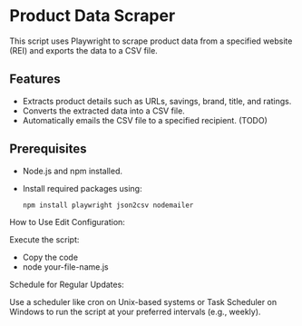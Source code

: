 # Product Data Scraper

This script uses Playwright to scrape product data from a specified website (REI) and exports the data to a CSV file.

## Features

- Extracts product details such as URLs, savings, brand, title, and ratings.
- Converts the extracted data into a CSV file.
- Automatically emails the CSV file to a specified recipient. (TODO)

## Prerequisites

- Node.js and npm installed.
- Install required packages using:

  ```bash
  npm install playwright json2csv nodemailer
  ```

How to Use
Edit Configuration:

Execute the script:

- Copy the code
- node your-file-name.js

Schedule for Regular Updates:

Use a scheduler like cron on Unix-based systems or Task Scheduler on Windows to run the script at your preferred intervals (e.g., weekly).
